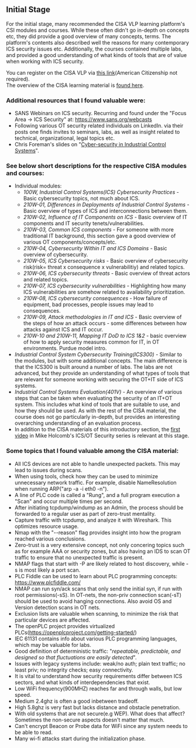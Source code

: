 ## Initial Stage
For the initial stage, many recommended the CISA VLP learning platform's CSI modules and courses. While these often didn't go in-depth on concepts etc, 
they did provide a good overview of many concepts, terms. The platform's contents also described well the reasons for many contemporary ICS security issues etc. Additionally, the courses contained multiple labs, and provided a good understanding of what kinds of tools that are of value when working with ICS security.  
  
You can register on the CISA VLP via [this link](https://ics-training.inl.gov/learn)(American Citizenship not required).   
The overview of the CISA learning material is [found here](https://www.cisa.gov/resources-tools/programs/ics-training-available-through-cisa).  

### Additional resources that I found valuable were:  
- SANS Webinars on ICS security. Recurring and found under the "Focus Area -> ICS Security" at: https://www.sans.org/webcasts  
- Following various OT security related individuals on LinkedIn. via their posts one finds invites to seminars, labs, as well as insight related to technical, organizational, legal topics etc.
- Chris Foreman's slides on "[Cyber-security in Industrial Control Systems](https://engineering.purdue.edu/VAAMI/ICS-modules.pdf)".  

### See below short descriptions for the respective CISA modules and courses:  
- Individual modules:
  - _100W, Industrial Control Systems(ICS) Cybersecurity Practices_ - Basic cybersecurity topics, not much about ICS.  
  - _210W-01, Differences in Deployments of Industrial Control Systems_ - Basic overview of types of ICS and interconnections between them.  
  - _210W-02, Influence of IT Components on ICS_ - Basic overview of IT components and IT security tenets/vulnerabilities.  
  - _210W-03, Common ICS components_ - For someone with more traditional IT background, this section gave a good overview of various OT components/concepts/etc. 
  - _210W-04, Cybersecurity Within IT and ICS Domains_ - Basic overview of cybersecurity.  
  - _210W-05, ICS Cybersecurity risks_ - Basic overview of cybersecurity risk(risk= threat x consequence x vulnerabilitiy) and related topics.  
  - _210W-06, ICS cybersecurity threats_ - Basic overview of threat actors and related topics.  
  - _210W-07, ICS cybersecurity vulnerabilities_ - Highlighting how many ICS vulnerabilities are somehow related to availability prioritization.  
  - _210W-08, ICS cybersecurity consequences_ - How failure of equipment, bad processes, people issues may lead to consequences.  
  - _210W-09, Attack methodologies in IT and ICS_ - Basic overview of the steps of how an attack occurs - some differences between how attacks against ICS and IT occur.  
  - _210W-10 and 210W-11, Mapping IT DoD to ICS 1&2_ - basic overview of how to apply security measures common for IT, in OT environments. Purdue model intro.   
- _Industrial Control System Cybersecurity Training(ICS300)_ - Similar to the modules, but with some additional concepts. The main difference is that the ICS300 is built around a number of labs. The labs are not advanced, but they provide an understanding of what types of tools that are relevant for someone working with securing the OT+IT side of ICS systems.  
- _Industrial Control Systems Evaluation(401V)_ - An overview of various steps that can be taken when evaluating the security of an IT+OT system. This includes what kind of tools that are suitable to use, and how they should be used. As with the rest of the CISA material, the course does not go particularly in-depth, but provides an interesting overarching understanding of an evaluation process.  
- In addition to the CISA materials of this introductory section, the [first video](https://www.youtube.com/watch?v=CCIrntyqe64&list=PLOSJSv0hbPZAlINIh1HcB0L8AZcSPc80g) in Mike Holcomb's ICS/OT Security series is relevant at this stage. 

### Some topics that I found valuable among the CISA material:  
- All ICS devices are not able to handle unexpected packets. This may lead to issues during scans.  
- When using tools, check how they can be used to minimize unnecessary network traffic. For example, disable NameResolution when running ARP("arp -a -i eth0 -n").  
- A line of PLC code is called a "Rung", and a full program execution a "Scan" and occur multiple times per second.  
- After initiating tcpdump/windump as an Admin, the process should be forwarded to a regular user as part of zero-trust mentality.  
- Capture traffic with tcpdump, and analyze it with Wireshark. This optimizes resource usage.  
- Nmap with the "--reason" flag provides insight into how the program reached various conclusions.  
- Zero-trust is a very extensive concept, not only concering topics such as for example AAA or security zones, but also having an IDS to scan OT traffic to ensure that no unexpected traffic is present.  
- NMAP flags that start with -P are likely related to host discovery, while -s is most likely a port scan.  
- PLC Fiddle can be used to learn about PLC programming concepts: https://www.plcfiddle.com/  
- NMAP can run syn/ack scans that only send the initial syn, if run with root permissions(-sS). In OT-nets, the non-priv connection scan(-sT) should be used to avoid hanging connections. Also avoid OS and Version detection scans in OT nets.  
- Exclusion lists are valuable when scanning, to minimize the risk that particular devices are affected.  
- The openPLC project provides virtualized PLCs(https://openplcproject.com/getting-started/)  
- IEC 61131 contains info about various PLC programming languages, which may be valuable for labs.  
- Good definition of deterministic traffic: "_repeatable, predictable, and designed so that fluctuations are easily detected_".  
- Issues with legacy systems include: weak/no auth; plain text traffic; no least priv; no integrity checks; easy connectivity.  
- It is vital to understand how security requirements differ between ICS sectors, and what kinds of interdependencies that exist.  
- Low WiFi frequency(900MHZ) reaches far and through walls, but low speed.  
- Medium 2.4ghz is often a good inbetween tradeoff.  
- High 5.8ghz is very fast but lacks distance and obstacle penetration.  
- With old systems that are not secure(e.g WEP). What does that affect? Sometimes the non-secure aspects doesn't matter that much.  
- Can't encrypt Beacon or Probe data for WiFi since any system needs to be able to read.  
- Many wi-fi attacks start during the initialization phase.  
